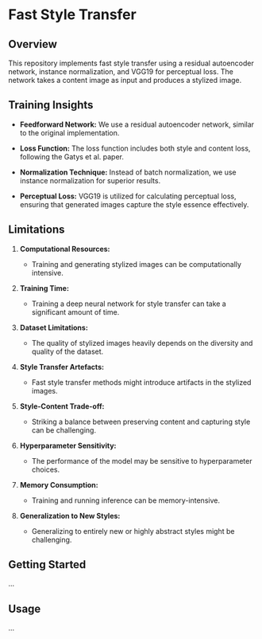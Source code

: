 # Fast Style Transfer

## Overview

This repository implements fast style transfer using a residual autoencoder network, instance normalization, and VGG19 for perceptual loss. The network takes a content image as input and produces a stylized image.

## Training Insights

- **Feedforward Network:**
  We use a residual autoencoder network, similar to the original implementation.

- **Loss Function:**
  The loss function includes both style and content loss, following the Gatys et al. paper.

- **Normalization Technique:**
  Instead of batch normalization, we use instance normalization for superior results.

- **Perceptual Loss:**
  VGG19 is utilized for calculating perceptual loss, ensuring that generated images capture the style essence effectively.

## Limitations

1. **Computational Resources:**
   - Training and generating stylized images can be computationally intensive.

2. **Training Time:**
   - Training a deep neural network for style transfer can take a significant amount of time.

3. **Dataset Limitations:**
   - The quality of stylized images heavily depends on the diversity and quality of the dataset.

4. **Style Transfer Artefacts:**
   - Fast style transfer methods might introduce artifacts in the stylized images.

5. **Style-Content Trade-off:**
   - Striking a balance between preserving content and capturing style can be challenging.

6. **Hyperparameter Sensitivity:**
   - The performance of the model may be sensitive to hyperparameter choices.

7. **Memory Consumption:**
   - Training and running inference can be memory-intensive.

8. **Generalization to New Styles:**
   - Generalizing to entirely new or highly abstract styles might be challenging.

## Getting Started

...

## Usage

...


